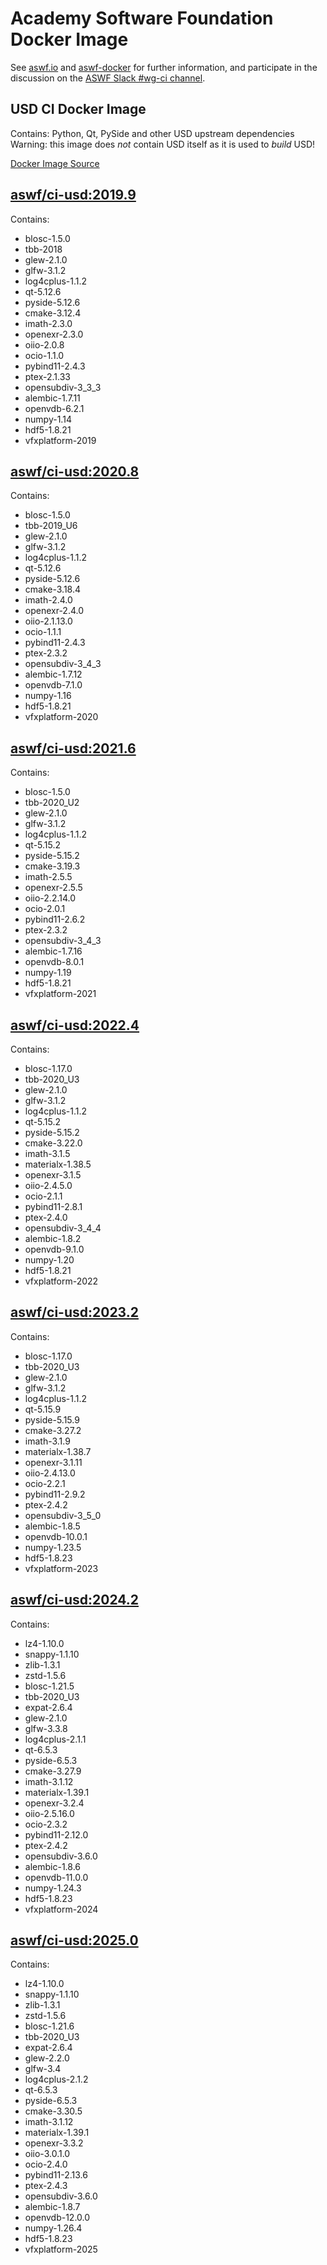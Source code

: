 <!--
Copyright (c) Contributors to the aswf-docker Project. All rights reserved.
SPDX-License-Identifier: Apache-2.0

Warning: this file is automatically generated from a template!
-->

# Academy Software Foundation Docker Image

See [aswf.io](https://aswf.io) and [aswf-docker](https://github.com/AcademySoftwareFoundation/aswf-docker)
for further information, and participate in the discussion on the
[ASWF Slack #wg-ci channel](https://academysoftwarefdn.slack.com/archives/C0169RX7MMK).

## USD CI Docker Image

Contains: Python, Qt, PySide and other USD upstream dependencies
Warning: this image does *not* contain USD itself as it is used to *build* USD!

[Docker Image Source](https://github.com/AcademySoftwareFoundation/aswf-docker/blob/main/ci-usd/Dockerfile)

## [aswf/ci-usd:2019.9](https://hub.docker.com/r/aswf/ci-usd/tags?page=1&name=2019.9)

Contains:
* blosc-1.5.0
* tbb-2018
* glew-2.1.0
* glfw-3.1.2
* log4cplus-1.1.2
* qt-5.12.6
* pyside-5.12.6
* cmake-3.12.4
* imath-2.3.0
* openexr-2.3.0
* oiio-2.0.8
* ocio-1.1.0
* pybind11-2.4.3
* ptex-2.1.33
* opensubdiv-3_3_3
* alembic-1.7.11
* openvdb-6.2.1
* numpy-1.14
* hdf5-1.8.21
* vfxplatform-2019

## [aswf/ci-usd:2020.8](https://hub.docker.com/r/aswf/ci-usd/tags?page=1&name=2020.8)

Contains:
* blosc-1.5.0
* tbb-2019_U6
* glew-2.1.0
* glfw-3.1.2
* log4cplus-1.1.2
* qt-5.12.6
* pyside-5.12.6
* cmake-3.18.4
* imath-2.4.0
* openexr-2.4.0
* oiio-2.1.13.0
* ocio-1.1.1
* pybind11-2.4.3
* ptex-2.3.2
* opensubdiv-3_4_3
* alembic-1.7.12
* openvdb-7.1.0
* numpy-1.16
* hdf5-1.8.21
* vfxplatform-2020

## [aswf/ci-usd:2021.6](https://hub.docker.com/r/aswf/ci-usd/tags?page=1&name=2021.6)

Contains:
* blosc-1.5.0
* tbb-2020_U2
* glew-2.1.0
* glfw-3.1.2
* log4cplus-1.1.2
* qt-5.15.2
* pyside-5.15.2
* cmake-3.19.3
* imath-2.5.5
* openexr-2.5.5
* oiio-2.2.14.0
* ocio-2.0.1
* pybind11-2.6.2
* ptex-2.3.2
* opensubdiv-3_4_3
* alembic-1.7.16
* openvdb-8.0.1
* numpy-1.19
* hdf5-1.8.21
* vfxplatform-2021

## [aswf/ci-usd:2022.4](https://hub.docker.com/r/aswf/ci-usd/tags?page=1&name=2022.4)

Contains:
* blosc-1.17.0
* tbb-2020_U3
* glew-2.1.0
* glfw-3.1.2
* log4cplus-1.1.2
* qt-5.15.2
* pyside-5.15.2
* cmake-3.22.0
* imath-3.1.5
* materialx-1.38.5
* openexr-3.1.5
* oiio-2.4.5.0
* ocio-2.1.1
* pybind11-2.8.1
* ptex-2.4.0
* opensubdiv-3_4_4
* alembic-1.8.2
* openvdb-9.1.0
* numpy-1.20
* hdf5-1.8.21
* vfxplatform-2022

## [aswf/ci-usd:2023.2](https://hub.docker.com/r/aswf/ci-usd/tags?page=1&name=2023.2)

Contains:
* blosc-1.17.0
* tbb-2020_U3
* glew-2.1.0
* glfw-3.1.2
* log4cplus-1.1.2
* qt-5.15.9
* pyside-5.15.9
* cmake-3.27.2
* imath-3.1.9
* materialx-1.38.7
* openexr-3.1.11
* oiio-2.4.13.0
* ocio-2.2.1
* pybind11-2.9.2
* ptex-2.4.2
* opensubdiv-3_5_0
* alembic-1.8.5
* openvdb-10.0.1
* numpy-1.23.5
* hdf5-1.8.23
* vfxplatform-2023

## [aswf/ci-usd:2024.2](https://hub.docker.com/r/aswf/ci-usd/tags?page=1&name=2024.2)

Contains:
* lz4-1.10.0
* snappy-1.1.10
* zlib-1.3.1
* zstd-1.5.6
* blosc-1.21.5
* tbb-2020_U3
* expat-2.6.4
* glew-2.1.0
* glfw-3.3.8
* log4cplus-2.1.1
* qt-6.5.3
* pyside-6.5.3
* cmake-3.27.9
* imath-3.1.12
* materialx-1.39.1
* openexr-3.2.4
* oiio-2.5.16.0
* ocio-2.3.2
* pybind11-2.12.0
* ptex-2.4.2
* opensubdiv-3.6.0
* alembic-1.8.6
* openvdb-11.0.0
* numpy-1.24.3
* hdf5-1.8.23
* vfxplatform-2024

## [aswf/ci-usd:2025.0](https://hub.docker.com/r/aswf/ci-usd/tags?page=1&name=2025.0)

Contains:
* lz4-1.10.0
* snappy-1.1.10
* zlib-1.3.1
* zstd-1.5.6
* blosc-1.21.6
* tbb-2020_U3
* expat-2.6.4
* glew-2.2.0
* glfw-3.4
* log4cplus-2.1.2
* qt-6.5.3
* pyside-6.5.3
* cmake-3.30.5
* imath-3.1.12
* materialx-1.39.1
* openexr-3.3.2
* oiio-3.0.1.0
* ocio-2.4.0
* pybind11-2.13.6
* ptex-2.4.3
* opensubdiv-3.6.0
* alembic-1.8.7
* openvdb-12.0.0
* numpy-1.26.4
* hdf5-1.8.23
* vfxplatform-2025

